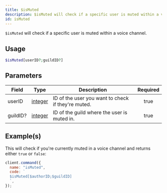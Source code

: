 ```yaml
---
title: $isMuted
description: $isMuted will check if a specific user is muted within a voice channel.
id: isMuted
---
```


`$isMuted` will check if a specific user is muted within a voice channel.

## Usage

```php
$isMuted[userID?;guildID?]
```

## Parameters

| Field    | Type                                                                                                | Description                                        | Required |
| -------- | --------------------------------------------------------------------------------------------------- | -------------------------------------------------- | :------: |
| userID   | [integer](https://developer.mozilla.org/en-US/docs/Web/JavaScript/Reference/Global_Objects/Integer) | ID of the user you want to check if they're muted. |   true   |
| guildID? | [integer](https://developer.mozilla.org/en-US/docs/Web/JavaScript/Reference/Global_Objects/Integer) | ID of the guild where the user is muted in.        |   true   |

## Example(s)

This will check if you're currently muted in a voice channel and returns either `true` or `false`:

```javascript
client.command({
  name: "isMuted",
  code: `
  $isMuted[$authorID;$guildID]
  `,
});
```
